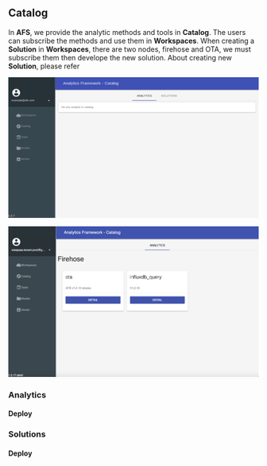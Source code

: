 ## Catalog


In **AFS**, we provide the analytic methods and tools in **Catalog**. The users can subscribe the methods and use them in **Workspaces**. When creating a **Solution** in **Workspaces**, there are two nodes, firehose and OTA, we must subscribe them then develope the new solution. About creating new **Solution**, please refer


![](../_static/images/portal/catalog/default.png)

![](../_static/images/portal/catalog/catalog.png)

### Analytics

#### Deploy

### Solutions

#### Deploy